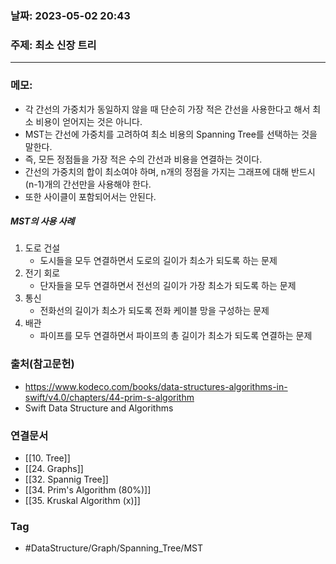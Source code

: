 ### 날짜: 2023-05-02 20:43

### 주제: 최소 신장 트리 
---
### 메모: 
- 각 간선의 가중치가 동일하지 않을 때 단순히 가장 적은 간선을 사용한다고 해서 최소 비용이 얻어지는 것은 아니다. 
- MST는 간선에 가중치를 고려하여 최소 비용의 Spanning Tree를 선택하는 것을 말한다. 
- 즉, 모든 정점들을 가장 적은 수의 간선과 비용을 연결하는 것이다. 
- 간선의 가중치의 합이 최소여야 하며, n개의 정점을 가지는 그래프에 대해 반드시 (n-1)개의 간선만을 사용해야 한다. 
- 또한 사이클이 포함되어서는 안된다. 
##### MST의 사용 사례 
1. 도로 건설
	- 도시들을 모두 연결하면서 도로의 길이가 최소가 되도록 하는 문제
2. 전기 회로
	- 단자들을 모두 연결하면서 전선의 길이가 가장 최소가 되도록 하는 문제 
3. 통신
	- 전화선의 길이가 최소가 되도록 전화 케이블 망을 구성하는 문제
4. 배관
	- 파이프를 모두 연결하면서 파이프의 총 길이가 최소가 되도록 연결하는 문제 

### 출처(참고문헌) 
- https://www.kodeco.com/books/data-structures-algorithms-in-swift/v4.0/chapters/44-prim-s-algorithm
- Swift Data Structure and Algorithms

### 연결문서 
- [[10. Tree]]
- [[24. Graphs]]
- [[32. Spannig Tree]]
- [[34. Prim's Algorithm (80%)]]
- [[35. Kruskal Algorithm (x)]]


### Tag
- #DataStructure/Graph/Spanning_Tree/MST  